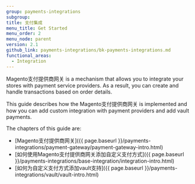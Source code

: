 ```yaml
---
group: payments-integrations
subgroup:
title: 支付集成
menu_title: Get Started
menu_order: 2
menu_node: parent
version: 2.1
github_link: payments-integrations/bk-payments-integrations.md
functional_areas:
  - Integration
---
```


Magento支付提供商网关 is a mechanism that allows you to integrate your stores with payment service providers. As a result, you can create and handle transactions based on order details.

This guide describes how the Magento支付提供商网关 is implemented and how you can add custom integration with payment providers and add vault payments.

The chapters of this guide are:

* [Magento支付提供商网关]({{ page.baseurl }}/payments-integrations/payment-gateway/payment-gateway-intro.html)
* [如何使用Magento支付提供商网关添加自定义支付方式]({{ page.baseurl }}/payments-integrations/base-integration/integration-intro.html)
* [如何为自定义支付方式添加vault支持]({{ page.baseurl }}/payments-integrations/vault/vault-intro.html) 
